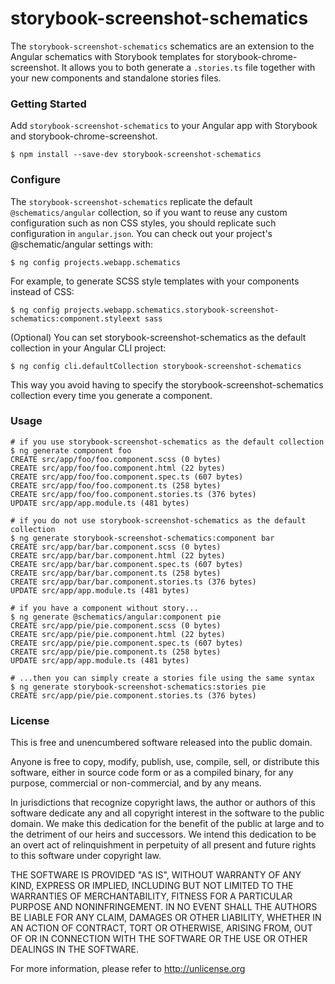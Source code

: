 # storybook-screenshot-schematics

The `storybook-screenshot-schematics` schematics are an extension to the Angular schematics with Storybook templates for storybook-chrome-screenshot. It allows you to both generate a `.stories.ts` file together with your new components and standalone stories files.

### Getting Started

Add `storybook-screenshot-schematics` to your Angular app with Storybook and storybook-chrome-screenshot.

```shell
$ npm install --save-dev storybook-screenshot-schematics
```

### Configure

The `storybook-screenshot-schematics` replicate the default `@schematics/angular` collection, so if you want to reuse any custom configuration such as non CSS styles, you should replicate such configuration in `angular.json`. You can check out your project's @schematic/angular settings with:

```shell
$ ng config projects.webapp.schematics
```

For example, to generate SCSS style templates with your components instead of CSS:

```shell
$ ng config projects.webapp.schematics.storybook-screenshot-schematics:component.styleext sass
```

(Optional) You can set storybook-screenshot-schematics as the default collection in your Angular CLI project:

```shell
$ ng config cli.defaultCollection storybook-screenshot-schematics
```

This way you avoid having to specify the storybook-screenshot-schematics collection every time you generate a component.

### Usage

```shell
# if you use storybook-screenshot-schematics as the default collection
$ ng generate component foo
CREATE src/app/foo/foo.component.scss (0 bytes)
CREATE src/app/foo/foo.component.html (22 bytes)
CREATE src/app/foo/foo.component.spec.ts (607 bytes)
CREATE src/app/foo/foo.component.ts (258 bytes)
CREATE src/app/foo/foo.component.stories.ts (376 bytes)
UPDATE src/app/app.module.ts (481 bytes)

# if you do not use storybook-screenshot-schematics as the default collection
$ ng generate storybook-screenshot-schematics:component bar
CREATE src/app/bar/bar.component.scss (0 bytes)
CREATE src/app/bar/bar.component.html (22 bytes)
CREATE src/app/bar/bar.component.spec.ts (607 bytes)
CREATE src/app/bar/bar.component.ts (258 bytes)
CREATE src/app/bar/bar.component.stories.ts (376 bytes)
UPDATE src/app/app.module.ts (481 bytes)

# if you have a component without story...
$ ng generate @schematics/angular:component pie
CREATE src/app/pie/pie.component.scss (0 bytes)
CREATE src/app/pie/pie.component.html (22 bytes)
CREATE src/app/pie/pie.component.spec.ts (607 bytes)
CREATE src/app/pie/pie.component.ts (258 bytes)
UPDATE src/app/app.module.ts (481 bytes)

# ...then you can simply create a stories file using the same syntax
$ ng generate storybook-screenshot-schematics:stories pie
CREATE src/app/pie/pie.component.stories.ts (376 bytes)
```

### License

This is free and unencumbered software released into the public domain.

Anyone is free to copy, modify, publish, use, compile, sell, or
distribute this software, either in source code form or as a compiled
binary, for any purpose, commercial or non-commercial, and by any
means.

In jurisdictions that recognize copyright laws, the author or authors
of this software dedicate any and all copyright interest in the
software to the public domain. We make this dedication for the benefit
of the public at large and to the detriment of our heirs and
successors. We intend this dedication to be an overt act of
relinquishment in perpetuity of all present and future rights to this
software under copyright law.

THE SOFTWARE IS PROVIDED "AS IS", WITHOUT WARRANTY OF ANY KIND,
EXPRESS OR IMPLIED, INCLUDING BUT NOT LIMITED TO THE WARRANTIES OF
MERCHANTABILITY, FITNESS FOR A PARTICULAR PURPOSE AND NONINFRINGEMENT.
IN NO EVENT SHALL THE AUTHORS BE LIABLE FOR ANY CLAIM, DAMAGES OR
OTHER LIABILITY, WHETHER IN AN ACTION OF CONTRACT, TORT OR OTHERWISE,
ARISING FROM, OUT OF OR IN CONNECTION WITH THE SOFTWARE OR THE USE OR
OTHER DEALINGS IN THE SOFTWARE.

For more information, please refer to <http://unlicense.org>
